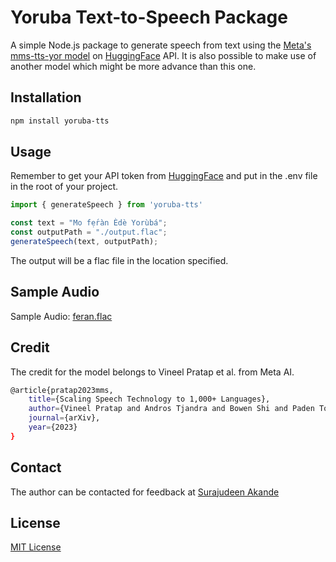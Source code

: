 # Yoruba Text-to-Speech Package

A simple Node.js package to generate speech from text using the [Meta's mms-tts-yor model](https://huggingface.co/facebook/mms-tts-yor) on [HuggingFace](https://huggingface.co) API.
It is also possible to make use of another model which might be more advance than this one.

## Installation

```bash
npm install yoruba-tts
````

## Usage
Remember to get your API token from [HuggingFace](https://huggingface.co/settings/tokens)
and put in the .env file in the root of your project.

```javascript
import { generateSpeech } from 'yoruba-tts'

const text = "Mo fẹ́ràn Èdè Yorùbá";
const outputPath = "./output.flac";
generateSpeech(text, outputPath);
```
The output will be a flac file in the location specified. 

## Sample Audio
Sample Audio: [feran.flac](assets/feran.flac)

## Credit 
The credit for the model belongs to Vineel Pratap et al. from Meta AI.
```bash
@article{pratap2023mms,
    title={Scaling Speech Technology to 1,000+ Languages},
    author={Vineel Pratap and Andros Tjandra and Bowen Shi and Paden Tomasello and Arun Babu and Sayani Kundu and Ali Elkahky and Zhaoheng Ni and Apoorv Vyas and Maryam Fazel-Zarandi and Alexei Baevski and Yossi Adi and Xiaohui Zhang and Wei-Ning Hsu and Alexis Conneau and Michael Auli},
    journal={arXiv},
    year={2023}
}

```

## Contact
The author can be contacted for feedback at [Surajudeen Akande](sirolad@gmail.com)

## License

[MIT License ](LICENSE.md)

